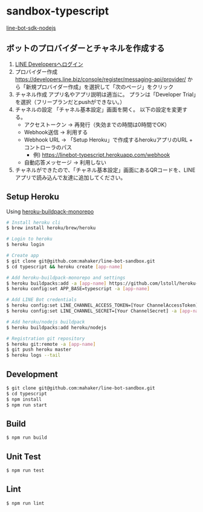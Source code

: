 # sandbox-typescript

[line-bot-sdk-nodejs](https://github.com/line/line-bot-sdk-nodejs)

## ボットのプロバイダーとチャネルを作成する

1. [LINE Developersへログイン](https://developers.line.biz/ja/?status=success)
2. プロバイダー作成
   https://developers.line.biz/console/register/messaging-api/provider/
   から「新規プロバイダー作成」を選択して「次のページ」をクリック
3. チャネル作成
   アプリ名やアプリ説明は適当に。
   プランは「Developer Trial」を選択（フリープランだとpushができない。）
4. チャネルの設定
   「チャネル基本設定」画面を開く。
   以下の設定を変更する。
   - アクセストークン → 再発行（失効までの時間は0時間でOK）
   - Webhook送信 → 利用する
   - Webhook URL → 「Setup Heroku」で作成するherokuアプリのURL + コントローラのパス
     - 例) https://linebot-typescript.herokuapp.com/webhook
   - 自動応答メッセージ → 利用しない
5. チャネルができたので、「チャネル基本設定」画面にあるQRコードを、LINEアプリで読み込んで友達に追加してください。

## Setup Heroku

Using [heroku-buildpack-monorepo](https://elements.heroku.com/buildpacks/lstoll/heroku-buildpack-monorepo)

``` sh
# Install heroku cli
$ brew install heroku/brew/heroku

# Login to heroku
$ heroku login

# Create app
$ git clone git@github.com:mahaker/line-bot-sandbox.git
$ cd typescript && heroku create [app-name]

# Add heroku-buildpack-monorepo and settings
$ heroku buildpacks:add -a [app-name] https://github.com/lstoll/heroku-buildpack-monorepo
$ heroku config:set APP_BASE=typescript -a [app-name]

# Add LINE Bot credentials
$ heroku config:set LINE_CHANNEL_ACCESS_TOKEN=[Your ChannelAccessToken] -a [app-name]
$ heroku config:set LINE_CHANNEL_SECRET=[Your ChannelSecret] -a [app-name]

# Add heroku/nodejs buildpack
$ heroku buildpacks:add heroku/nodejs

# Registration git repository
$ heroku git:remote -a [app-name] 
$ git push heroku master
$ heroku logs --tail
```

## Development

``` sh
$ git clone git@github.com:mahaker/line-bot-sandbox.git
$ cd typescript
$ npm install
$ npm run start 
```

## Build

``` sh
$ npm run build
```

## Unit Test 

``` sh
$ npm run test 
```

## Lint 

``` sh
$ npm run lint 
```
